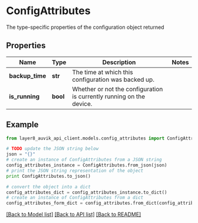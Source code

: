 # ConfigAttributes

The type-specific properties of the configuration object returned

## Properties
Name | Type | Description | Notes
------------ | ------------- | ------------- | -------------
**backup_time** | **str** | The time at which this configuration was backed up. | 
**is_running** | **bool** | Whether or not the configuration is currently running on the device. | 

## Example

```python
from layer8_auvik_api_client.models.config_attributes import ConfigAttributes

# TODO update the JSON string below
json = "{}"
# create an instance of ConfigAttributes from a JSON string
config_attributes_instance = ConfigAttributes.from_json(json)
# print the JSON string representation of the object
print ConfigAttributes.to_json()

# convert the object into a dict
config_attributes_dict = config_attributes_instance.to_dict()
# create an instance of ConfigAttributes from a dict
config_attributes_form_dict = config_attributes.from_dict(config_attributes_dict)
```
[[Back to Model list]](../README.md#documentation-for-models) [[Back to API list]](../README.md#documentation-for-api-endpoints) [[Back to README]](../README.md)


